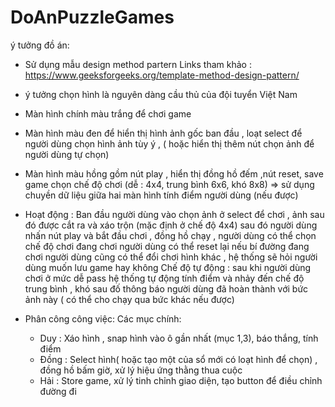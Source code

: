 # DoAnPuzzleGames


ý tưởng đồ án:
- Sử dụng mẫu design method partern Links tham khảo : https://www.geeksforgeeks.org/template-method-design-pattern/ 
- ý tưởng chọn hình là nguyên dàng cầu thủ của đội tuyển Việt Nam
- Màn hình chính màu trắng để chơi game
- Màn hình màu đen để hiển thị hình ảnh gốc ban đầu , loạt select để người dùng chọn hình ảnh tùy ý , ( hoặc hiển thị thêm nút chọn ảnh để người dùng tự chọn)
- Màn hình màu hồng gồm 
	nút play , hiển thị đồng hồ đếm ,nút reset, save game
 	chọn chế độ chơi (dễ : 4x4, trung bình 6x6, khó 8x8) => sử dụng chuyền dữ liệu giữa hai màn hình
	tính điểm người dùng (nếu được)

- Hoạt động : Ban đầu người dùng vào chọn ảnh ở select để chơi , ảnh sau đó được cắt ra và xáo trộn (mặc định ở chế độ 4x4)
  sau đó người dùng nhấn nút play và bắt đầu chơi , đồng hồ chạy , người dùng có thể chọn chế độ chơi 
 đang chơi người dùng có thể reset lại nếu bí đường 
 đang chơi người dùng cũng có thể đổi chơi hình khác , hệ thống sẽ hỏi người dùng muốn lưu game hay không
 Chế độ tự động : sau khi người dùng chơi ở mức dễ pass hệ thống tự động tính điểm và nhảy đến chế độ trung bình , khó sau đố thông báo 
 người dùng đã hoàn thành với bức ảnh này ( có thể cho chạy qua bức khác nếu được) 

- Phân công công việc:
  Các mục chính:
  + Duy : Xáo hình , snap hình vào ô gần nhất (mục 1,3), báo thắng, tính điểm
  + Đồng : Select hình( hoặc tạo một của sổ mới có loạt hình để chọn) , đồng hồ bấm giờ, xử lý hiệu ứng thằng thua cuộc 
  + Hải : Store game, xử lý tinh chỉnh giao diện, tạo button để điều chỉnh đường đi
